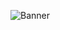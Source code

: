 ![Banner](https://user-images.githubusercontent.com/66284362/159115513-3ae48dd6-3d9c-416f-83d4-db48de23fac8.png)
